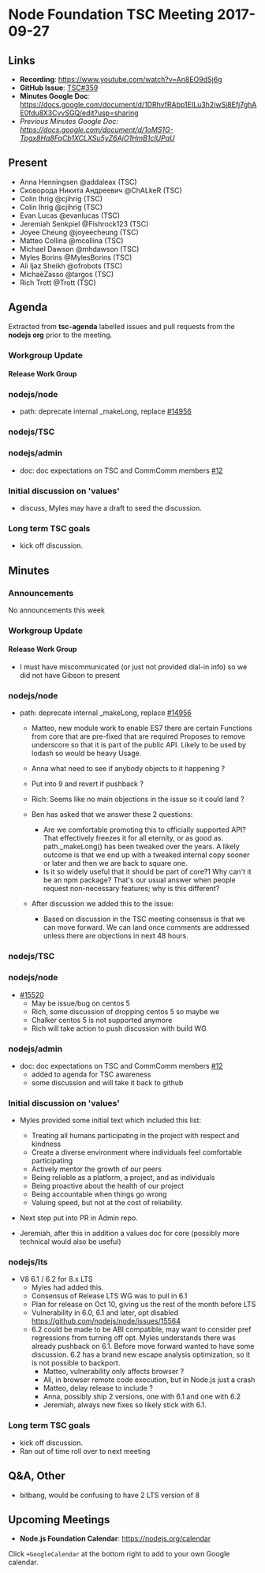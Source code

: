 # Node Foundation TSC Meeting 2017-09-27
## Links
* **Recording**: https://www.youtube.com/watch?v=An8EO9dSj6g
* **GitHub Issue**: [TSC#359](https://github.com/nodejs/TSC/issues/363)
* **Minutes Google Doc**: https://docs.google.com/document/d/1DRhvfRAbp1EILu3h2iwSi8Efj7ghAE0fdu8X3CvvSGQ/edit?usp=sharing
* _Previous Minutes Google Doc: <https://docs.google.com/document/d/1oMS1G-Tpgx8Ha8FqCb1XCLXSu5yZ6AjO1HmB1clUPaU>_

## Present

* Anna Henningsen @addaleax (TSC)
* Сковорода Никита Андреевич @ChALkeR (TSC)
* Colin Ihrig @cjihrig (TSC)
* Colin Ihrig @cjihrig (TSC)
* Evan Lucas @evanlucas (TSC)
* Jeremiah Senkpiel @Fishrock123 (TSC)
* Joyee Cheung @joyeecheung (TSC)
* Matteo Collina @mcollina (TSC)
* Michael Dawson @mhdawson (TSC)
* Myles Borins @MylesBorins (TSC)
* Ali Ijaz Sheikh @ofrobots (TSC)
* MichaëZasso @targos (TSC)
* Rich Trott @Trott (TSC)

## Agenda
Extracted from **tsc-agenda** labelled issues and pull requests from
the **nodejs org** prior to the meeting.

### Workgroup Update

#### Release Work Group

### nodejs/node
* path: deprecate internal _makeLong, replace [#14956](https://github.com/nodejs/node/pull/14956)

### nodejs/TSC

### nodejs/admin
* doc: doc expectations on TSC and CommComm members [#12](https://github.com/nodejs/admin/pull/12)

### Initial discussion on 'values'
* discuss, Myles may have a draft to seed the discussion.

### Long term TSC goals
* kick off discussion.

## Minutes

### Announcements
No announcements this week

### Workgroup Update

#### Release Work Group
* I must have miscommunicated (or just not provided dial-in info) so we
  did not have Gibson to present

### nodejs/node
* path: deprecate internal _makeLong, replace [#14956](https://github.com/nodejs/node/pull/14956)
  * Matteo, new module work to enable ES7 there are certain
    Functions from core that are pre-fixed that are required
    Proposes to remove underscore so that it is part of the
    public API.  Likely to be used by lodash so would be heavy
    Usage.
  * Anna what need to see if anybody objects to it happening ?
  * Put into 9 and revert if pushback ?
  * Rich: Seems like no main objections in the issue so it could land ?
  * Ben has asked that we answer these 2 questions:
    * Are we comfortable promoting this to officially supported API?
      That effectively freezes it for all eternity, or as good as.
      path._makeLong() has been tweaked over the years. A likely outcome
      is that we end up with a tweaked internal copy sooner or later and then we
      are back to square one.
    * Is it so widely useful that it should be part of core?1 Why can't
      it be an npm package?  That's our usual answer when people request
      non-necessary features; why is this different?

  * After discussion we added this to the issue:
    * Based on discussion in the TSC meeting consensus is that we can
      move forward. We can land once comments are addressed unless
      there are objections in next 48 hours.

### nodejs/TSC

### nodejs/node 
* [#15520](https://github.com/nodejs/node/pull/15520)
  * May be issue/bug on centos 5
  * Rich, some discussion of dropping centos 5 so maybe we
  * Chalker centos 5 is not supported anymore
  * Rich will take action to push discussion with build WG

### nodejs/admin
* doc: doc expectations on TSC and CommComm members [#12](https://github.com/nodejs/admin/pull/12)
   * added to agenda for TSC awareness
   * some discussion and will take it back to github

### Initial discussion on 'values'
* Myles provided some initial text which included this list:
  * Treating all humans participating in the project with respect
    and kindness
  * Create a diverse environment where individuals feel comfortable
    participating
  * Actively mentor the growth of our peers
  * Being reliable as a platform, a project, and as individuals
  * Being proactive about the health of our project
  * Being accountable when things go wrong
  * Valuing speed, but not at the cost of reliability.

* Next step put into PR in Admin repo.

* Jeremiah, after this in addition a values doc for core (possibly
  more technical would also be useful)

### nodejs/lts

* V8 6.1 / 6.2 for 8.x LTS
  * Myles had added this.
  * Consensus of Release LTS WG was to pull in 6.1
  * Plan for release on Oct 10, giving us the rest of the
    month before LTS
  * Vulnerability in 6.0, 6.1 and later, opt disabled
    https://github.com/nodejs/node/issues/15564
  * 6.2 could be made to be ABI compatible, may want to 
    consider pref regressions from turning off opt. Myles
    understands there was already pushback on 6.1.  Before
    move forward wanted to have some discussion.  6.2 has
    a brand new escape analysis optimization, so it is not
    possible to backport.
    * Matteo, vulnerability only affects browser ?  
    * Ali, in browser remote code execution, but in Node.js
      just a crash
    * Matteo, delay release to include ?
    * Anna, possibly ship 2 versions, one with 6.1 and one with 6.2
    * Jeremiah, always new fixes so likely stick with 6.1. 

### Long term TSC goals
* kick off discussion.
* Ran out of time roll over to next meeting

## Q&A, Other

* bitbang, would be confusing to have 2 LTS version of 8

## Upcoming Meetings

* **Node.js Foundation Calendar**: https://nodejs.org/calendar

Click `+GoogleCalendar` at the bottom right to add to your own Google calendar.

